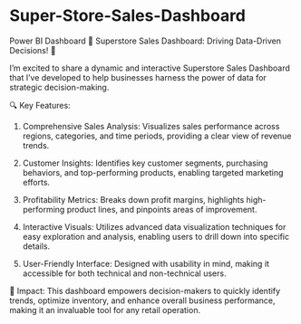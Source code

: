 # Super-Store-Sales-Dashboard
Power BI Dashboard 
🚀 Superstore Sales Dashboard: Driving Data-Driven Decisions! 🚀

I’m excited to share a dynamic and interactive Superstore Sales Dashboard that I’ve developed to help businesses harness the power of data for strategic decision-making.

🔍 Key Features:

1. Comprehensive Sales Analysis: Visualizes sales performance across regions, categories, and time periods, providing a clear view of revenue trends.

2. Customer Insights: Identifies key customer segments, purchasing behaviors, and top-performing products, enabling targeted marketing efforts.

3. Profitability Metrics: Breaks down profit margins, highlights high-performing product lines, and pinpoints areas of improvement.

4. Interactive Visuals: Utilizes advanced data visualization techniques for easy exploration and analysis, enabling users to drill down into specific details.

5. User-Friendly Interface: Designed with usability in mind, making it accessible for both technical and non-technical users.



💼 Impact: This dashboard empowers decision-makers to quickly identify trends, optimize inventory, and enhance overall business performance, making it an invaluable tool for any retail operation.
